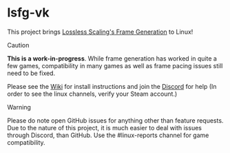 # lsfg-vk
This project brings [Lossless Scaling's Frame Generation](https://store.steampowered.com/app/993090/Lossless_Scaling/) to Linux!

>[!CAUTION]
> **This is a work-in-progress**. While frame generation has worked in quite a few games, compatibility in many games as well as frame pacing issues still need to be fixed.

Please see the [Wiki](https://github.com/PancakeTAS/lsfg-vk/wiki) for install instructions and join the [Discord](https://discord.gg/losslessscaling) for help (In order to see the linux channels, verify your Steam account.)

>[!WARNING]
> Please do note open GitHub issues for anything other than feature requests. Due to the nature of this project, it is much easier to deal with issues through Discord, than GitHub. Use the #linux-reports channel for game compatibility.

